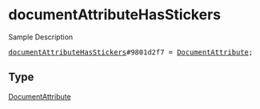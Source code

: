 # documentAttributeHasStickers

Sample Description

<pre>
<a href="../constructor/documentAttributeHasStickers.md">documentAttributeHasStickers</a>#9801d2f7 = <a href="../type/DocumentAttribute.md">DocumentAttribute</a>;
</pre>

## Type

<a href="../type/DocumentAttribute.md">DocumentAttribute</a>

